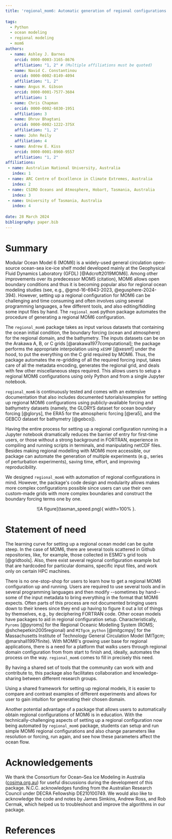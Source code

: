 ```yaml
---
title: 'regional_mom6: Automatic generation of regional configurations for the Modular Ocean Model 6 in Python'

tags:
  - Python
  - ocean modeling
  - regional modeling
  - mom6
authors:
  - name: Ashley J. Barnes
    orcid: 0000-0003-3165-8676
    affiliation: "1, 2" # (Multiple affiliations must be quoted)
  - name: Navid C. Constantinou
    orcid: 0000-0002-8149-4094
    affiliation: "1, 2"
  - name: Angus H. Gibson
    orcid: 0000-0001-7577-3604
    affiliation: 1
  - name: Chris Chapman
    orcid: 0000-0002-6030-1951
    affiliation: 3
  - name: Dhruv Bhagtani
    orcid: 0000-0002-1222-375X
    affiliation: "1, 2"
  - name: John Reily
    affiliation: 4
  - name: Andrew E. Kiss
    orcid: 0000-0001-8960-9557
    affiliation: "1, 2"
affiliations:
 - name: Australian National University, Australia
   index: 1
 - name: ARC Centre of Excellence in Climate Extremes, Australia
   index: 2
 - name: CSIRO Oceans and Atmosphere, Hobart, Tasmania, Australia
   index: 3
 - name: University of Tasmania, Australia
   index: 4

date: 28 March 2024
bibliography: paper.bib
---
```



# Summary

Modular Ocean Model 6 (MOM6) is a widely-used general circulation open-source ocean-sea ice-ice shelf model developed mainly at the Geophysical Fluid Dynamics Laboratory (GFDL) [@Adcroft2019MOM6].
Among other improvements over its predecessor MOM5 (citation), MOM6 allows open boundary conditions and thus it is becoming popular also for regional ocean modeling studies (see, e.g., @gmd-16-6943-2023, @egusphere-2024-394).
However, setting up a regional configuration for MOM6 can be challenging and time consuming and often involves using several programming languages, a few different tools, and also editing/fiddling some input files by hand.
The `regional_mom6` python package automates the procedure of generating a regional MOM6 configuration.

The `regional_mom6` package takes as input various datasets that containing the ocean initial condition, the boundary forcing (ocean and atmosphere) for the regional domain, and the bathymetry.
The inputs datasets can be on the Arakawa A, B, or C grids [@arakawa1977computational]; the package performs the appropriate interpolation using `xESMF` [@xesmf] under the hood, to put the everything on the C grid required by MOM6.
Thus, the package automates the re-gridding of all the required forcing input, takes care of all the metadata encoding, generates the regional grid, and deals with few other miscellaneous steps required.
This allows users to setup a regional MOM6 configurations using only Python and from a single Jupyter notebook.

<!-- The `regional_mom6` package takes raw files containing the initial condition, the boundary forcing, and bathymetry.
These inputs can be on the Arakawa A, B, or C grids, and the package performs the appropriate interpolation using `xESMF` [@xesmf] onto the C grid required by MOM6.
This base grid can either be constructed based on the user's desired resolution and choice of pre-configured options, or the user can provide their own horizontal or vertical grids.
In either case, the package then handles the coordinates, dimensions, metadata and encoding to ensure that the final input files are in the format expected by MOM6.
Additionally, the tricky case of a `seam' in the longitude of the raw input data (for instance at -180 and 180) is handled automatically, removing the need for any preprocessing of the data. 
The package also comes with pre-configured run directories, which can be automatically copied and modified to match the user's experiment.
Subsequently, a user need only copy a demo notebook, modify the longitude, latitude and resolution, and simply by running the notebook from start to finish will generate all they need for running a MOM6 experiment in their domain of interest. -->

`regional_mom6` is continuously tested and comes with an extensive documentation that also includes documented tutorials/examples for setting up regional MOM6 configurations using publicly-available forcing and bathymetry datasets (namely, the GLORYS dataset for ocean boundary forcing [@glorys], the ERA5 for the atmospheric forcing [@era5], and the GEBCO dataset for bathymetry [@gebco]).

Having the entire process for setting up a regional configuration running in a Jupyter notebook dramatically reduces the barrier of entry for first-time users, or those without a strong background in FORTRAN, experience in compiling and running scripts in terminals, and manipulating netCDF files.
Besides making regional modelling with MOM6 more accessible, our package can automate the generation of multiple experiments (e.g., series of perturbation experiments), saving time, effort, and improving reproducibility. 

We designed `regional_mom6` with automation of regional configurations in mind.
However, the package's code design and modularity allows makes more complex configurations possible since users can use their own custom-made grids with more complex boundaries and construct the boundary forcing terms one by one.

<center>
![A figure](tasman_speed.png){ width=100% }.
</center>

<!-- Figure \autoref{fig:example} is an example of a domain set up with the `regional_mom6` package. In this case, the forcing datasets are GLORYS and ERA5, with an 80th degree horizontal resolution and 100 vertical levels.  -->

# Statement of need

The learning curve for setting up a regional ocean model can be quite steep.
In the case of MOM6, there are several tools scattered in Github repositories, like, for example, those collected in ESMG's grid tools [@gridtools].
Also, there exist several regional configuration example but that are hardcoded for particular domains, specific input files, and work only on certain HPC machines.

There is no one-stop-shop for users to learn how to get a regional MOM6 configuration up and running.
Users are required to use several tools and in several programming languages and then modify --sometimes by hand-- some of the input metadata to bring everything in the format that MOM6 expects.
Often parts of this process are not documented bringing users down to their knees since they end up having to figure it out a lot of things by themselves, e.g., by deciphering FORTRAN code.
Other ocean models have packages to aid in regional configuration setup.
Characteristically, `Pyroms` [@pyroms] for the Regional Oceanic Modelling System (ROMS; @shchepetkin2005regional) and `MITgcm_python` [@mitgcmpy] for the Massachusetts Institute of Technology General Circulation Model (MITgcm; @marshall1997finite).
With MOM6's growing user base for regional applications, there is a need for a platform that walks users through regional domain configuration from from start to finish and, ideally, automates the process on the way.
`regional_mom6` comes to fill in precisely this need.

<!-- A package also provides a standardised way of setting up regional models, allowing for more efficient troubleshooting. 
This is particularly important as the MOM6 boundary code is still under active development, meaning that an old example found Github may not work as intended with a newer executable.
Currently, it is difficult to discern what the best model settings are for a particular experiment with a given MOM6 executable. 
However, having different releases of a python package tied to releases of the MOM6 executable will help users avoid difficult to diagnose compatibility errors between the MOM6 codebase, input file formats and parameter files. -->

By having a shared set of tools that the community can work with and contribute to, this package also facilitates collaboration and knowledge-sharing between different research groups.
<!-- For instance, the Australian ocean modelling community built a set of tools known as the COSIMA Cookbook (cite github repo).
Alongside the tools grew a set of contributed examples for post-processing and analysis of model outputs. -->
Using a shared framework for setting up regional models, it is easier to compare and contrast examples of different experiments and allows for user to gain intuition for generating their chosen domain.

Another potential advantage of a package that allows users to automatically obtain regional configurations of MOM6 is in education.
With the technically-challenging aspects of setting up a regional configuration now being automated by `regional_mom6` package, students can setup and run simple MOM6 regional configurations and also change parameters like resolution or forcing, run again, and see how these parameters affect the ocean flow.

# Acknowledgements

We thank the Consortium for Ocean–Sea Ice Modeling in Australia ([cosima.org.au](https://cosima.org.au)) for useful discussions during the development of this package.
N.C.C. acknowledges funding from the Australian Research Council under DECRA Fellowship DE210100749.
We would also like to acknowledge the code and notes by James Simkins, Andrew Ross, and Rob Cermak, which helped us to troubleshoot and improve the algorithms in our package.

# References
